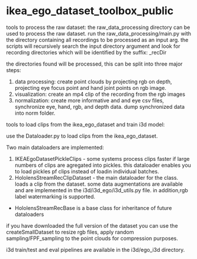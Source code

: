 # ikea_ego_dataset_toolbox_public

tools to process the raw dataset:
the raw_data_processing directory can be used to process the raw dataset.
run the raw_data_processing/main.py with the directory containing all recordings to be processed as an input arg.
the scripts will recursively search the input directory argument and look for recording directories which will be identified by the suffix: _recDir

the directories found will be processed, this can be split into three major steps:
1. data processing: create point clouds by projecting rgb on depth, projecting eye focus point and hand joint points on rgb image.
2. visualization: create an mp4 clip of the recording from the rgb images
3. normalization: create more informative and and eye csv files, synchronize eye, hand, rgb, and depth data. dump synchronized data into norm folder.

tools to load clips from the ikea_ego_dataset and train i3d model:

use the Dataloader.py to load clips from the ikea_ego_dataset.

Two main dataloaders are implemented:
1. IKEAEgoDatasetPickleClips - some systems process clips faster if large numbers of clips are agregated into pickles. this dataloader enables you to load pickles pf clips instead of loadin individual batches.
2. HololensStreamRecClipDataset - the main dataloader for the class. loads a clip from the dataset. some data augmentations are available and are implemented in the i3d/i3d_ego/i3d_utils.py file. in addition,rgb label watermarking is supported.
  

* HololensStreamRecBase is a base class for inheritance of future dataloaders

if you have downloaded the full version of the dataset you can use the createSmallDataset to resize rgb files, apply random sampling/FPF_sampling to the point clouds for compression purposes.

i3d train/test and eval pipelines are available in the i3d/ego_i3d directory.
